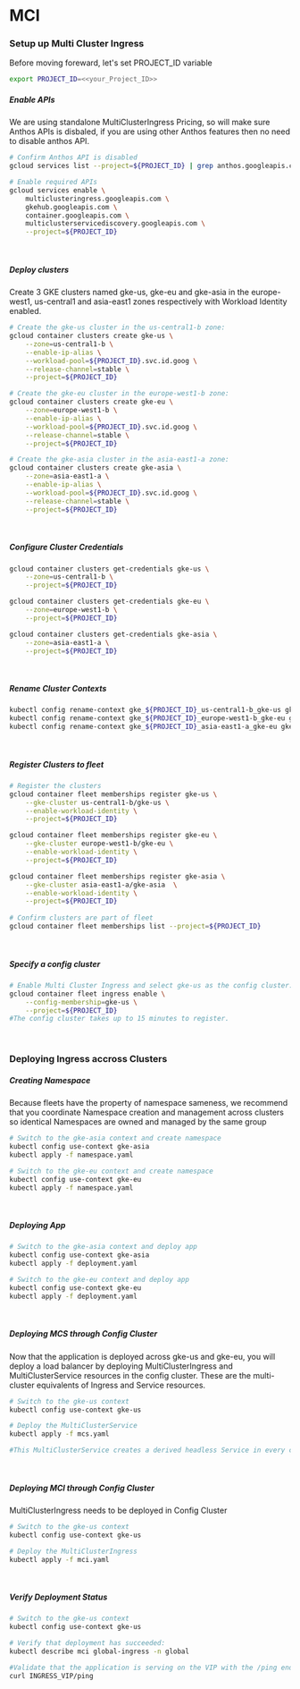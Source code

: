 # MCI

### Setup up Multi Cluster Ingress
Before moving foreward, let's set PROJECT_ID variable 
```bash
export PROJECT_ID=<<your_Project_ID>>
```

##### Enable APIs
We are using standalone MultiClusterIngress Pricing, so will make sure Anthos APIs is disbaled, if you are using other Anthos features then no need to disable anthos API.

```bash
# Confirm Anthos API is disabled 
gcloud services list --project=${PROJECT_ID} | grep anthos.googleapis.com

# Enable required APIs
gcloud services enable \
    multiclusteringress.googleapis.com \
    gkehub.googleapis.com \
    container.googleapis.com \
    multiclusterservicediscovery.googleapis.com \
    --project=${PROJECT_ID}
```
</br>

##### Deploy clusters
Create 3 GKE clusters named gke-us, gke-eu and gke-asia in the europe-west1, us-central1 and asia-east1 zones respectively with Workload Identity enabled.

```bash
# Create the gke-us cluster in the us-central1-b zone:
gcloud container clusters create gke-us \
    --zone=us-central1-b \
    --enable-ip-alias \
    --workload-pool=${PROJECT_ID}.svc.id.goog \
    --release-channel=stable \
    --project=${PROJECT_ID}

# Create the gke-eu cluster in the europe-west1-b zone:
gcloud container clusters create gke-eu \
    --zone=europe-west1-b \
    --enable-ip-alias \
    --workload-pool=${PROJECT_ID}.svc.id.goog \
    --release-channel=stable \
    --project=${PROJECT_ID}

# Create the gke-asia cluster in the asia-east1-a zone:
gcloud container clusters create gke-asia \
    --zone=asia-east1-a \
    --enable-ip-alias \
    --workload-pool=${PROJECT_ID}.svc.id.goog \
    --release-channel=stable \
    --project=${PROJECT_ID}
```
</br>

##### Configure Cluster Credentials

```bash
gcloud container clusters get-credentials gke-us \
    --zone=us-central1-b \
    --project=${PROJECT_ID}

gcloud container clusters get-credentials gke-eu \
    --zone=europe-west1-b \
    --project=${PROJECT_ID}

gcloud container clusters get-credentials gke-asia \
    --zone=asia-east1-a \
    --project=${PROJECT_ID}
```
</br>

##### Rename Cluster Contexts

```bash
kubectl config rename-context gke_${PROJECT_ID}_us-central1-b_gke-us gke-us
kubectl config rename-context gke_${PROJECT_ID}_europe-west1-b_gke-eu gke-eu
kubectl config rename-context gke_${PROJECT_ID}_asia-east1-a_gke-eu gke-asia
```
</br>

##### Register Clusters to fleet

```bash
# Register the clusters
gcloud container fleet memberships register gke-us \
    --gke-cluster us-central1-b/gke-us \
    --enable-workload-identity \
    --project=${PROJECT_ID}

gcloud container fleet memberships register gke-eu \
    --gke-cluster europe-west1-b/gke-eu \
    --enable-workload-identity \
    --project=${PROJECT_ID}

gcloud container fleet memberships register gke-asia \
    --gke-cluster asia-east1-a/gke-asia  \
    --enable-workload-identity \
    --project=${PROJECT_ID}
    
# Confirm clusters are part of fleet
gcloud container fleet memberships list --project=${PROJECT_ID}
```
</br>

##### Specify a config cluster

```bash
# Enable Multi Cluster Ingress and select gke-us as the config cluster:
gcloud container fleet ingress enable \
    --config-membership=gke-us \
    --project=${PROJECT_ID}
#The config cluster takes up to 15 minutes to register. 
```
</br>

### Deploying Ingress accross Clusters

##### Creating Namespace
Because fleets have the property of namespace sameness, we recommend that you coordinate Namespace creation and management across clusters so identical Namespaces are owned and managed by the same group

```bash
# Switch to the gke-asia context and create namespace
kubectl config use-context gke-asia
kubectl apply -f namespace.yaml

# Switch to the gke-eu context and create namespace
kubectl config use-context gke-eu
kubectl apply -f namespace.yaml
```
</br>

##### Deploying App

```bash
# Switch to the gke-asia context and deploy app
kubectl config use-context gke-asia
kubectl apply -f deployment.yaml

# Switch to the gke-eu context and deploy app
kubectl config use-context gke-eu
kubectl apply -f deployment.yaml
```
</br>

##### Deploying MCS through Config Cluster
Now that the application is deployed across gke-us and gke-eu, you will deploy a load balancer by deploying MultiClusterIngress and MultiClusterService resources in the config cluster. These are the multi-cluster equivalents of Ingress and Service resources.

```bash
# Switch to the gke-us context
kubectl config use-context gke-us

# Deploy the MultiClusterService
kubectl apply -f mcs.yaml

#This MultiClusterService creates a derived headless Service in every cluster that matches Pods with app: global in global namespace

```
</br>

##### Deploying MCI through Config Cluster
MultiClusterIngress needs to be deployed in Config Cluster

```bash
# Switch to the gke-us context
kubectl config use-context gke-us

# Deploy the MultiClusterIngress
kubectl apply -f mci.yaml
```
</br>

##### Verify Deployment Status

```bash
# Switch to the gke-us context
kubectl config use-context gke-us

# Verify that deployment has succeeded:
kubectl describe mci global-ingress -n global

#Validate that the application is serving on the VIP with the /ping endpoint from asia and europe regions to see from which zones you are getting response.
curl INGRESS_VIP/ping
```
</br>


